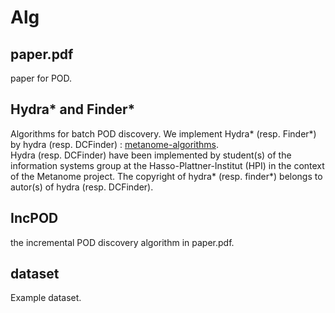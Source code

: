 # Alg
## paper.pdf  
paper for POD.

## Hydra* and Finder*  
Algorithms for batch POD discovery.
We implement Hydra* (resp. Finder*) by hydra (resp. DCFinder) : [metanome-algorithms](https://github.com/HPI-Information-Systems/metanome-algorithms).  
Hydra (resp. DCFinder) have been implemented by student(s) of the information systems group at the Hasso-Plattner-Institut (HPI) in the context of the Metanome project. The copyright of hydra* (resp. finder*) belongs to autor(s) of hydra (resp. DCFinder).

## IncPOD
the incremental POD discovery algorithm in paper.pdf.

## dataset
Example dataset.
